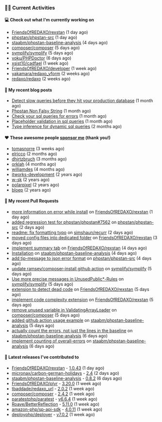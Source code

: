### 👨‍💻 Current Activities


#### 💻 Check out what I'm currently working on

- [FriendsOfREDAXO/rexstan](https://github.com/FriendsOfREDAXO/rexstan) (1 day ago)
- [phpstan/phpstan-src](https://github.com/phpstan/phpstan-src) (1 day ago)
- [staabm/phpstan-baseline-analysis](https://github.com/staabm/phpstan-baseline-analysis) (4 days ago)
- [composer/composer](https://github.com/composer/composer) (5 days ago)
- [symplify/symplify](https://github.com/symplify/symplify) (5 days ago)
- [voku/PHPDoctor](https://github.com/voku/PHPDoctor) (6 days ago)
- [xsist10/cadfael](https://github.com/xsist10/cadfael) (1 week ago)
- [FriendsOfREDAXO/developer](https://github.com/FriendsOfREDAXO/developer) (1 week ago)
- [yakamara/redaxo_yform](https://github.com/yakamara/redaxo_yform) (2 weeks ago)
- [redaxo/redaxo](https://github.com/redaxo/redaxo) (2 weeks ago)


#### 📜 My recent blog posts

- [Detect slow queries before they hit your production database](https://staabm.github.io/2022/08/16/phpstan-dba-query-plan-analysis.html) (1 month ago)
- [Phpstan Non Falsy String](https://staabm.github.io/2022/08/11/phpstan-non-falsy-string.html) (1 month ago)
- [Check your sql queries for errors](https://staabm.github.io/2022/08/05/phpstan-dba-syntax-error-detection.html) (1 month ago)
- [Placeholder validation in sql queries](https://staabm.github.io/2022/07/30/phpstan-dba-placeholder-validation.html) (1 month ago)
- [Type inference for dynamic sql queries](https://staabm.github.io/2022/07/23/phpstan-dba-inference-placeholder.html) (2 months ago)


#### ❤️ These awesome people [sponsor me](https://github.com/sponsors/staabm) (thank you!)

- [tomasnorre](https://github.com/tomasnorre) (3 weeks ago)
- [elricco](https://github.com/elricco) (2 months ago)
- [dhirtzbruch](https://github.com/dhirtzbruch) (3 months ago)
- [orklah](https://github.com/orklah) (4 months ago)
- [williamdes](https://github.com/williamdes) (4 months ago)
- [itworks-development](https://github.com/itworks-development) (2 years ago)
- [w-sk](https://github.com/w-sk) (2 years ago)
- [polarpixel](https://github.com/polarpixel) (2 years ago)
- [bloep](https://github.com/bloep) (2 years ago)


#### 🔨 My recent Pull Requests

- [more information on error while install](https://github.com/FriendsOfREDAXO/rexstan/pull/121) on [FriendsOfREDAXO/rexstan](https://github.com/FriendsOfREDAXO/rexstan) (1 day ago)
- [added regression test for phpstan/phpstan#7562](https://github.com/phpstan/phpstan-src/pull/1731) on [phpstan/phpstan-src](https://github.com/phpstan/phpstan-src) (2 days ago)
- [readme: fix formatting typo](https://github.com/simshaun/recurr/pull/202) on [simshaun/recurr](https://github.com/simshaun/recurr) (2 days ago)
- [moved config files into dedicated folder](https://github.com/FriendsOfREDAXO/rexstan/pull/118) on [FriendsOfREDAXO/rexstan](https://github.com/FriendsOfREDAXO/rexstan) (3 days ago)
- [implement summary tab](https://github.com/FriendsOfREDAXO/rexstan/pull/117) on [FriendsOfREDAXO/rexstan](https://github.com/FriendsOfREDAXO/rexstan) (4 days ago)
- [Installation](https://github.com/staabm/phpstan-baseline-analysis/pull/71) on [staabm/phpstan-baseline-analysis](https://github.com/staabm/phpstan-baseline-analysis) (4 days ago)
- [add tip-message to json error format](https://github.com/phpstan/phpstan-src/pull/1727) on [phpstan/phpstan-src](https://github.com/phpstan/phpstan-src) (4 days ago)
- [update ramsey/composer-install github action](https://github.com/symplify/symplify/pull/4403) on [symplify/symplify](https://github.com/symplify/symplify) (5 days ago)
- [Use more precise messages in UnusedPublic*-Rules](https://github.com/symplify/symplify/pull/4402) on [symplify/symplify](https://github.com/symplify/symplify) (5 days ago)
- [extension to detect dead code](https://github.com/FriendsOfREDAXO/rexstan/pull/112) on [FriendsOfREDAXO/rexstan](https://github.com/FriendsOfREDAXO/rexstan) (5 days ago)
- [implement code complexity extension](https://github.com/FriendsOfREDAXO/rexstan/pull/111) on [FriendsOfREDAXO/rexstan](https://github.com/FriendsOfREDAXO/rexstan) (5 days ago)
- [remove unused variable in ValidatingArrayLoader](https://github.com/composer/composer/pull/11063) on [composer/composer](https://github.com/composer/composer) (5 days ago)
- [added github action usage example](https://github.com/staabm/phpstan-baseline-analysis/pull/70) on [staabm/phpstan-baseline-analysis](https://github.com/staabm/phpstan-baseline-analysis) (5 days ago)
- [actually count the errors, not just the lines in the baseline](https://github.com/staabm/phpstan-baseline-analysis/pull/69) on [staabm/phpstan-baseline-analysis](https://github.com/staabm/phpstan-baseline-analysis) (6 days ago)
- [implement counting of overall-errors](https://github.com/staabm/phpstan-baseline-analysis/pull/68) on [staabm/phpstan-baseline-analysis](https://github.com/staabm/phpstan-baseline-analysis) (6 days ago)


#### 🔭 Latest releases I've contributed to

- [FriendsOfREDAXO/rexstan](https://github.com/FriendsOfREDAXO/rexstan) - [1.0.43](https://github.com/FriendsOfREDAXO/rexstan/releases/tag/1.0.43) (1 day ago)
- [micronax/carbon-german-holidays](https://github.com/micronax/carbon-german-holidays) - [2.4](https://github.com/micronax/carbon-german-holidays/releases/tag/2.4) (2 days ago)
- [staabm/phpstan-baseline-analysis](https://github.com/staabm/phpstan-baseline-analysis) - [0.8.2](https://github.com/staabm/phpstan-baseline-analysis/releases/tag/0.8.2) (6 days ago)
- [FriendsOfREDAXO/plyr](https://github.com/FriendsOfREDAXO/plyr) - [3.20.0](https://github.com/FriendsOfREDAXO/plyr/releases/tag/3.20.0) (1 week ago)
- [tbaddade/redaxo_url](https://github.com/tbaddade/redaxo_url) - [2.0.2](https://github.com/tbaddade/redaxo_url/releases/tag/2.0.2) (1 week ago)
- [composer/composer](https://github.com/composer/composer) - [2.4.2](https://github.com/composer/composer/releases/tag/2.4.2) (1 week ago)
- [paratestphp/paratest](https://github.com/paratestphp/paratest) - [v6.6.4](https://github.com/paratestphp/paratest/releases/tag/v6.6.4) (1 week ago)
- [Roave/BetterReflection](https://github.com/Roave/BetterReflection) - [5.11.0](https://github.com/Roave/BetterReflection/releases/tag/5.11.0) (1 week ago)
- [amazon-php/sp-api-sdk](https://github.com/amazon-php/sp-api-sdk) - [4.0.11](https://github.com/amazon-php/sp-api-sdk/releases/tag/4.0.11) (1 week ago)
- [deployphp/deployer](https://github.com/deployphp/deployer) - [v7.0.2](https://github.com/deployphp/deployer/releases/tag/v7.0.2) (1 week ago)
